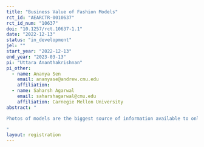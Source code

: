 ```yaml
---
title: "Business Value of Fashion Models"
rct_id: "AEARCTR-0010637"
rct_id_num: "10637"
doi: "10.1257/rct.10637-1.1"
date: "2022-12-13"
status: "in_development"
jel: ""
start_year: "2022-12-13"
end_year: "2023-03-13"
pi: "Uttara Ananthakrishnan"
pi_other:
  - name: Ananya Sen
    email: ananyase@andrew.cmu.edu
    affiliation: 
  - name: Saharsh Agarwal
    email: saharshagarwal@cmu.edu
    affiliation: Carnegie Mellon University
abstract: "
Photos of models are the biggest source of information available to online shoppers. We study if showing representative fashion models on retail platforms has any effect on users. Do customers care that the platforms are trying to be inclusive? We partnered with an apparel rental company to run a field experiment. The onboarding process for this subscription service requires new users to fill out a “style quiz” where they indicate their style preferences and then input their sizes.  Our treatment will happen immediately after this step. On the next page, we will show them photos of a model on an image carousel. We will have four treatments: a) where the model is the closest to their size b) just the small-sized model c) only plus-sized models d)status-quo. We will measure subscription and user engagement on the platform as outcomes.
"
layout: registration
---
```


